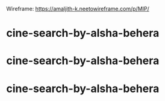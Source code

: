 Wireframe: https://amaljith-k.neetowireframe.com/p/MIP/
# cine-search-by-alsha-behera
# cine-search-by-alsha-behera
# cine-search-by-alsha-behera
